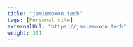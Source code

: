 ```yaml
---
title: "jamiemoxon.tech"
tags: [Personal site]
externalUrl: "https://jamiemoxon.tech"
weight: 391
---
```

